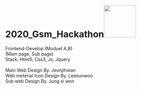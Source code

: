 # 2020_Gsm_Hackathon<img src="https://github.com/Johnjihwan/2020_Gsm_Hackathon/blob/master/img/gsm_h1.png" width="100">
Frontend-Develop (Moduel A,B)<br>
(Main page, Sub page)<br>
Stack: Html5, Css3, Js, Jquery<br>
<br>
Main Web Design By. Jeonjihwan<br>
Web meterial Icon Design By. Leesunwoo<br>
Sub web Design By. Jung si won<br>
